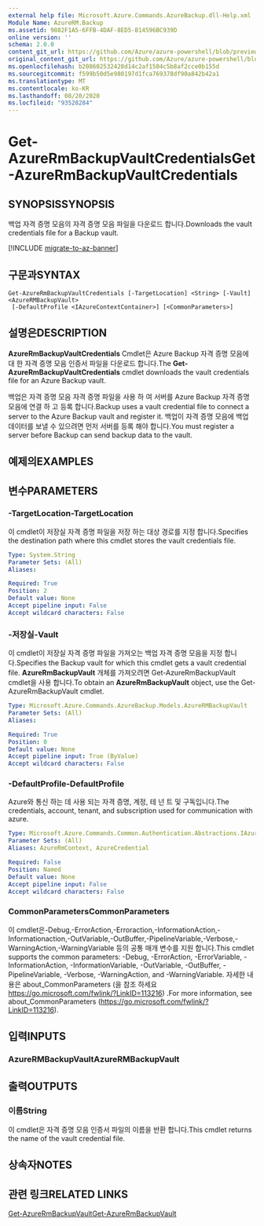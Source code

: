 ```yaml
---
external help file: Microsoft.Azure.Commands.AzureBackup.dll-Help.xml
Module Name: AzureRM.Backup
ms.assetid: 9882F1A5-6FFB-4DAF-8ED5-B14596BC939D
online version: ''
schema: 2.0.0
content_git_url: https://github.com/Azure/azure-powershell/blob/preview/src/ResourceManager/AzureBackup/Commands.AzureBackup/help/Get-AzureRmBackupVaultCredentials.md
original_content_git_url: https://github.com/Azure/azure-powershell/blob/preview/src/ResourceManager/AzureBackup/Commands.AzureBackup/help/Get-AzureRmBackupVaultCredentials.md
ms.openlocfilehash: b208602532428d14c2af1504c5b8af2cce0b155d
ms.sourcegitcommit: f599b50d5e980197d1fca769378df90a842b42a1
ms.translationtype: MT
ms.contentlocale: ko-KR
ms.lasthandoff: 08/20/2020
ms.locfileid: "93528284"
---
```

# <span data-ttu-id="8aaec-101">Get-AzureRmBackupVaultCredentials</span><span class="sxs-lookup"><span data-stu-id="8aaec-101">Get-AzureRmBackupVaultCredentials</span></span>

## <span data-ttu-id="8aaec-102">SYNOPSIS</span><span class="sxs-lookup"><span data-stu-id="8aaec-102">SYNOPSIS</span></span>
<span data-ttu-id="8aaec-103">백업 자격 증명 모음의 자격 증명 모음 파일을 다운로드 합니다.</span><span class="sxs-lookup"><span data-stu-id="8aaec-103">Downloads the vault credentials file for a Backup vault.</span></span>

[!INCLUDE [migrate-to-az-banner](../../includes/migrate-to-az-banner.md)]

## <span data-ttu-id="8aaec-104">구문과</span><span class="sxs-lookup"><span data-stu-id="8aaec-104">SYNTAX</span></span>

```
Get-AzureRmBackupVaultCredentials [-TargetLocation] <String> [-Vault] <AzureRMBackupVault>
 [-DefaultProfile <IAzureContextContainer>] [<CommonParameters>]
```

## <span data-ttu-id="8aaec-105">설명은</span><span class="sxs-lookup"><span data-stu-id="8aaec-105">DESCRIPTION</span></span>
<span data-ttu-id="8aaec-106">**AzureRmBackupVaultCredentials** Cmdlet은 Azure Backup 자격 증명 모음에 대 한 자격 증명 모음 인증서 파일을 다운로드 합니다.</span><span class="sxs-lookup"><span data-stu-id="8aaec-106">The **Get-AzureRmBackupVaultCredentials** cmdlet downloads the vault credentials file for an Azure Backup vault.</span></span>

<span data-ttu-id="8aaec-107">백업은 자격 증명 모음 자격 증명 파일을 사용 하 여 서버를 Azure Backup 자격 증명 모음에 연결 하 고 등록 합니다.</span><span class="sxs-lookup"><span data-stu-id="8aaec-107">Backup uses a vault credential file to connect a server to the Azure Backup vault and register it.</span></span>
<span data-ttu-id="8aaec-108">백업이 자격 증명 모음에 백업 데이터를 보낼 수 있으려면 먼저 서버를 등록 해야 합니다.</span><span class="sxs-lookup"><span data-stu-id="8aaec-108">You must register a server before Backup can send backup data to the vault.</span></span>

## <span data-ttu-id="8aaec-109">예제의</span><span class="sxs-lookup"><span data-stu-id="8aaec-109">EXAMPLES</span></span>

## <span data-ttu-id="8aaec-110">변수</span><span class="sxs-lookup"><span data-stu-id="8aaec-110">PARAMETERS</span></span>

### <span data-ttu-id="8aaec-111">-TargetLocation</span><span class="sxs-lookup"><span data-stu-id="8aaec-111">-TargetLocation</span></span>
<span data-ttu-id="8aaec-112">이 cmdlet이 저장실 자격 증명 파일을 저장 하는 대상 경로를 지정 합니다.</span><span class="sxs-lookup"><span data-stu-id="8aaec-112">Specifies the destination path where this cmdlet stores the vault credentials file.</span></span>

```yaml
Type: System.String
Parameter Sets: (All)
Aliases: 

Required: True
Position: 2
Default value: None
Accept pipeline input: False
Accept wildcard characters: False
```

### <span data-ttu-id="8aaec-113">-저장실</span><span class="sxs-lookup"><span data-stu-id="8aaec-113">-Vault</span></span>
<span data-ttu-id="8aaec-114">이 cmdlet이 저장실 자격 증명 파일을 가져오는 백업 자격 증명 모음을 지정 합니다.</span><span class="sxs-lookup"><span data-stu-id="8aaec-114">Specifies the Backup vault for which this cmdlet gets a vault credential file.</span></span>
<span data-ttu-id="8aaec-115">**AzureRmBackupVault** 개체를 가져오려면 Get-AzureRmBackupVault cmdlet을 사용 합니다.</span><span class="sxs-lookup"><span data-stu-id="8aaec-115">To obtain an **AzureRmBackupVault** object, use the Get-AzureRmBackupVault cmdlet.</span></span>

```yaml
Type: Microsoft.Azure.Commands.AzureBackup.Models.AzureRMBackupVault
Parameter Sets: (All)
Aliases: 

Required: True
Position: 0
Default value: None
Accept pipeline input: True (ByValue)
Accept wildcard characters: False
```

### <span data-ttu-id="8aaec-116">-DefaultProfile</span><span class="sxs-lookup"><span data-stu-id="8aaec-116">-DefaultProfile</span></span>
<span data-ttu-id="8aaec-117">Azure와 통신 하는 데 사용 되는 자격 증명, 계정, 테 넌 트 및 구독입니다.</span><span class="sxs-lookup"><span data-stu-id="8aaec-117">The credentials, account, tenant, and subscription used for communication with azure.</span></span>

```yaml
Type: Microsoft.Azure.Commands.Common.Authentication.Abstractions.IAzureContextContainer
Parameter Sets: (All)
Aliases: AzureRmContext, AzureCredential

Required: False
Position: Named
Default value: None
Accept pipeline input: False
Accept wildcard characters: False
```

### <span data-ttu-id="8aaec-118">CommonParameters</span><span class="sxs-lookup"><span data-stu-id="8aaec-118">CommonParameters</span></span>
<span data-ttu-id="8aaec-119">이 cmdlet은-Debug,-ErrorAction,-Erroraction,-InformationAction,-Informationaction,-OutVariable,-OutBuffer,-PipelineVariable,-Verbose,-WarningAction,-WarningVariable 등의 공통 매개 변수를 지원 합니다.</span><span class="sxs-lookup"><span data-stu-id="8aaec-119">This cmdlet supports the common parameters: -Debug, -ErrorAction, -ErrorVariable, -InformationAction, -InformationVariable, -OutVariable, -OutBuffer, -PipelineVariable, -Verbose, -WarningAction, and -WarningVariable.</span></span> <span data-ttu-id="8aaec-120">자세한 내용은 about_CommonParameters (을 참조 하세요 https://go.microsoft.com/fwlink/?LinkID=113216) .</span><span class="sxs-lookup"><span data-stu-id="8aaec-120">For more information, see about_CommonParameters (https://go.microsoft.com/fwlink/?LinkID=113216).</span></span>

## <span data-ttu-id="8aaec-121">입력</span><span class="sxs-lookup"><span data-stu-id="8aaec-121">INPUTS</span></span>

### <span data-ttu-id="8aaec-122">AzureRMBackupVault</span><span class="sxs-lookup"><span data-stu-id="8aaec-122">AzureRMBackupVault</span></span>

## <span data-ttu-id="8aaec-123">출력</span><span class="sxs-lookup"><span data-stu-id="8aaec-123">OUTPUTS</span></span>

### <span data-ttu-id="8aaec-124">이름</span><span class="sxs-lookup"><span data-stu-id="8aaec-124">String</span></span>
<span data-ttu-id="8aaec-125">이 cmdlet은 자격 증명 모음 인증서 파일의 이름을 반환 합니다.</span><span class="sxs-lookup"><span data-stu-id="8aaec-125">This cmdlet returns the name of the vault credential file.</span></span>

## <span data-ttu-id="8aaec-126">상속자</span><span class="sxs-lookup"><span data-stu-id="8aaec-126">NOTES</span></span>

## <span data-ttu-id="8aaec-127">관련 링크</span><span class="sxs-lookup"><span data-stu-id="8aaec-127">RELATED LINKS</span></span>

[<span data-ttu-id="8aaec-128">Get-AzureRmBackupVault</span><span class="sxs-lookup"><span data-stu-id="8aaec-128">Get-AzureRmBackupVault</span></span>](./Get-AzureRmBackupVault.md)


